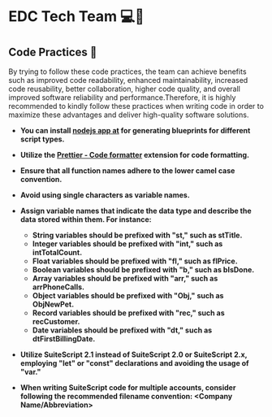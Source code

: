 # EDC Tech Team 💻🚀

## **Code Practices 🚥**

By trying to follow these code practices, the team can achieve benefits such as improved code readability, enhanced maintainability, increased code reusability, better collaboration, higher code quality, and overall improved software reliability and performance.Therefore, it is highly recommended to kindly follow these practices when writing code in order to maximize these advantages and deliver high-quality software solutions.

- **You can install [nodejs app at](https://github.com/eDigits/FilesTemplatesGenerator) for generating blueprints for different script types.**
- **Utilize the [Prettier - Code formatter](https://marketplace.visualstudio.com/items?itemName=esbenp.prettier-vscode) extension for code formatting.**
- **Ensure that all function names adhere to the lower camel case convention.**
- **Avoid using single characters as variable names.**
- **Assign variable names that indicate the data type and describe the data stored within them. For instance:**
    - **String variables should be prefixed with "st," such as stTitle.**
    - **Integer variables should be prefixed with "int," such as intTotalCount.**
    - **Float variables should be prefixed with "fl," such as flPrice.**
    - **Boolean variables should be prefixed with "b," such as bIsDone.**
    - **Array variables should be prefixed with "arr," such as arrPhoneCalls.**
    - **Object variables should be prefixed with "Obj," such as ObjNewPet.**
    - **Record variables should be prefixed with "rec," such as recCustomer.**
    - **Date variables should be prefixed with "dt," such as dtFirstBillingDate.**
- **Utilize SuiteScript 2.1 instead of SuiteScript 2.0 or
SuiteScript 2.x, employing "let" or "const" declarations and avoiding
the usage of "var."**
- **When writing SuiteScript code for multiple accounts, consider following the recommended filename convention: <Company
Name/Abbreviation>*<Script Type>*<Requirement Description>.js. For example, EDC_CS_SetTaxable.js.**
    
    The suggested Script Types are as follows:
    
    - **CS – Client Scripts**
    - **UE – User Events**
    - **SL – Suitelet**
    - **RL – RESTlet**
    - **PL – Portlet**
    - **SC – Scheduled**
    - **MR – Map/Reduce**
    - **Gl – SuiteGL**
    - **WA – Workflow Action**
    - **MU – Mass Update**
    - **BI – Bundle Installation**
- **Enclose your functions within try-catch blocks.**
- **Avoid hard-coding URL links; instead, utilize the N/url module to construct URLs.**
- **Ensure that log messages in the script convey meaningful
business information, including record ID, record type, and other
relevant details. Each log message should provide a clear understanding
of the script's intended functionality.**
- **Log important steps in each script as Audit entries.**
- **Thorough logging enhances code readability and facilitates effective issue and error debugging.**
- **Break down your code into reusable modules and functions to promote code organization, maintainability, and reusability**
